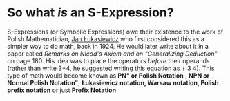 
# So what *is* an S-Expression?

S-Expressions (or Symbolic Expressions) owe their existence to the work of Polish Mathematician, [Jan Łukasiewicz](https://en.wikipedia.org/wiki/Polish_notation) who
first considered this as a simpler way to do math, back in 1924. He would later write about it in a paper called *Remarks on Nicod's Axiom and on "Generalizing Deduction"* 
on page 180. His idea was to place the operators *before* their operands (rather than write 3+4, he suggested writing this equation as + 3 4). This type of math would 
become known as **PN" or Polish Notation** , **NPN or Normal Polish Notation"**, **Łukasiewicz notation, Warsaw notation, 
Polish prefix notation** or just **Prefix Notation**
